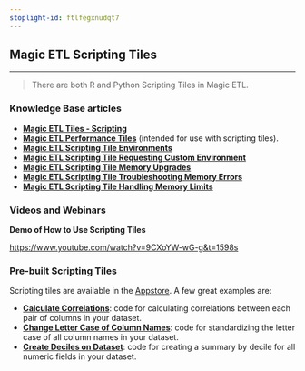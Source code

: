 ```yaml
---
stoplight-id: ftlfegxnudqt7
---
```


## Magic ETL Scripting Tiles
---
<!-- theme: info -->

> There are both R and Python Scripting Tiles in Magic ETL.

### Knowledge Base articles

- **[Magic ETL Tiles  - Scripting](https://domo-support.domo.com/s/article/360045485833?language=en_US)**
-	**[Magic ETL Performance Tiles](https://domo-support.domo.com/s/article/4405156517527?language=en_US)** (intended for use with scripting tiles).
-	**[Magic ETL Scripting Tile Environments](https://domo-support.domo.com/s/article/4422644650519?language=en_US)**
-	**[Magic ETL Scripting Tile Requesting Custom Environment](https://domo-support.domo.com/s/article/4662034775319?language=en_US)** 
-	**[Magic ETL Scripting Tile Memory Upgrades](https://domo-support.domo.com/s/article/4662355030423?language=en_US)**
-	**[Magic ETL Scripting Tile Troubleshooting Memory Errors](https://domo-support.domo.com/s/article/4662511363351?language=en_US)**
-	**[Magic ETL Scripting Tile Handling Memory Limits](https://domo-support.domo.com/s/article/8276764172951?language=en_US)**

### Videos and Webinars

**Demo of How to Use Scripting Tiles**

https://www.youtube.com/watch?v=9CXoYW-wG-g&t=1598s


### Pre-built Scripting Tiles

Scripting tiles are available in the [Appstore](https://www.domo.com/appstore/apps). A few great examples are:
- **[Calculate Correlations](https://www.domo.com/appstore/app/calculate-correlations/overview)**: code for calculating correlations between each pair of columns in your dataset.
- **[Change Letter Case of Column Names](https://www.domo.com/appstore/app/change-letter-case-of-column-names/overview)**: code for standardizing the letter case of all column names in your dataset. 
- **[Create Deciles on Dataset](https://www.domo.com/appstore/app/create-deciles-on-dataset/overview)**: code for creating a summary by decile for all numeric fields in your dataset.

